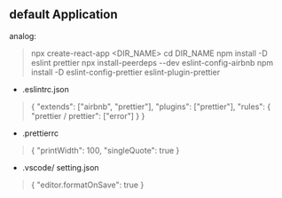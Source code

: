 ## default Application
analog: 

>npx create-react-app <DIR_NAME>
>cd DIR_NAME
>npm install -D eslint prettier
>npx install-peerdeps --dev eslint-config-airbnb
>npm install -D eslint-config-prettier eslint-plugin-prettier

* .eslintrc.json

>{
>"extends": ["airbnb", "prettier"],
>"plugins": ["prettier"],
>"rules": {
>"prettier / prettier": ["error"]
>}
>}

* .prettierrc
>{
>"printWidth": 100,
>"singleQuote": true
>}

* .vscode/ setting.json
>{
>"editor.formatOnSave": true
>}
